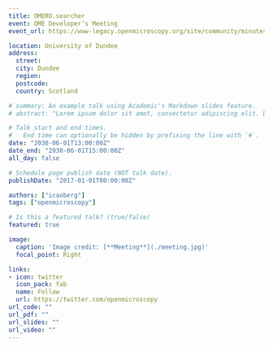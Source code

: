 ```yaml
---
title: OMERO.searcher
event: OME Developer’s Meeting
event_url: https://www-legacy.openmicroscopy.org/site/community/minutes/meetings/november-2011-dundee-developers-meeting

location: University of Dundee
address:
  street: 
  city: Dundee
  region: 
  postcode: 
  country: Scotland

# summary: An example talk using Academic's Markdown slides feature.
# abstract: "Lorem ipsum dolor sit amet, consectetur adipiscing elit. Duis posuere tellusac convallis placerat. Proin tincidunt magna sed ex sollicitudin condimentum. Sed ac faucibus dolor, scelerisque sollicitudin nisi. Cras purus urna, suscipit quis sapien eu, pulvinar tempor diam."

# Talk start and end times.
#   End time can optionally be hidden by prefixing the line with `#`.
date: "2030-06-01T13:00:00Z"
date_end: "2030-06-01T15:00:00Z"
all_day: false

# Schedule page publish date (NOT talk date).
publishDate: "2017-01-01T00:00:00Z"

authors: ["icaoberg"]
tags: ["openmicroscopy"]

# Is this a featured talk? (true/false)
featured: true

image:
  caption: 'Image credit: [**Meeting**](./meeting.jpg)'
  focal_point: Right

links:
- icon: twitter
  icon_pack: fab
  name: Follow
  url: https://twitter.com/openmicroscopy
url_code: ""
url_pdf: ""
url_slides: ""
url_video: ""
---
```


